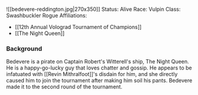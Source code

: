![[bedevere-reddington.jpg|270x350]]
Status: Alive
Race: Vulpin
Class: Swashbuckler Rogue
Affiliations:
- [[12th Annual Volograd Tournament of Champions]]
- [[The Night Queen]]

### Background
Bedevere is a pirate on Captain Robert's Witterell's ship, The Night Queen. He is a happy-go-lucky guy that loves chatter and gossip. He appears to be infatuated with [[Revin Mithralfoot]]'s disdain for him, and she directly caused him to join the tournament after making him soil his pants. Bedevere made it to the second round of the tournament.
